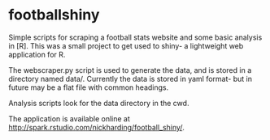 footballshiny
=============

Simple scripts for scraping a football stats website and some basic analysis in [R]. This was a small project to get used to shiny- a lightweight web application for R.

The webscraper.py script is used to generate the data, and is stored in a directory named data/. Currently the data is stored in yaml format- but in future may be a flat file with common headings.

Analysis scripts look for the data directory in the cwd. 

The application is available online at http://spark.rstudio.com/nickharding/football_shiny/.

